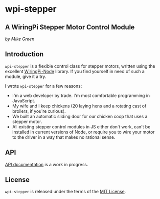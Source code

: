 # wpi-stepper
## A WiringPi Stepper Motor Control Module

_by Mike Green_

## Introduction

`wpi-stepper` is a flexible control class for stepper motors, written using the excellent [WiringPi-Node](https://www.npmjs.com/package/wiring-pi) library. If you find yourself in need of such a module, give it a try.

I wrote `wpi-stepper` for a few reasons:

+ I'm a web developer by trade. I'm most comfortable programming in JavaScript.
+ My wife and I keep chickens (20 laying hens and a rotating cast of broilers, if you're curious).
+ We built an automatic sliding door for our chicken coop that uses a stepper motor.
+ All existing stepper control modules in JS either don't work, can't be installed in current versions of Node, or require you to wire your motor to the driver in a way that makes no rational sense.

## API

[API documentation](doc/api.md) is a work in progress.

## License

`wpi-stepper` is released under the terms of the [MIT License](./LICENSE).
